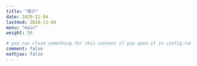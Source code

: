 ```yaml
---
title: "简介"
date: 2020-11-04
lastmod: 2020-11-04
menu: "main"
weight: 50

# you can close something for this content if you open it in config.toml.
comment: false
mathjax: false
---
```



